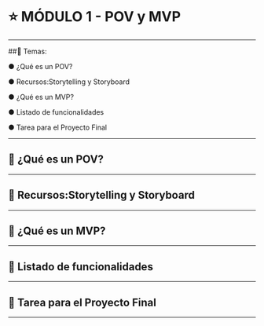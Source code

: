# :star: MÓDULO 1 - POV y MVP

---

##:book: Temas:

● ¿Qué es un POV?

● Recursos:Storytelling y Storyboard

● ¿Qué es un MVP?

● Listado de funcionalidades

● Tarea para el Proyecto Final

---

## :stars: ¿Qué es un POV?

---

## :stars: Recursos:Storytelling y Storyboard

---

## :stars: ¿Qué es un MVP?

---

## :stars: Listado de funcionalidades

---

## :stars: Tarea para el Proyecto Final

---
